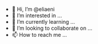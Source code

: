 - 👋 Hi, I’m @eliaeni
- 👀 I’m interested in ...
- 🌱 I’m currently learning ...
- 💞️ I’m looking to collaborate on ...
- 📫 How to reach me ...

<!---
eliaeni/eliaeni is a ✨ special ✨ repository because its `README.md` (this file) appears on your GitHub profile.
You can click the Preview link to take a look at your changes.
--->
